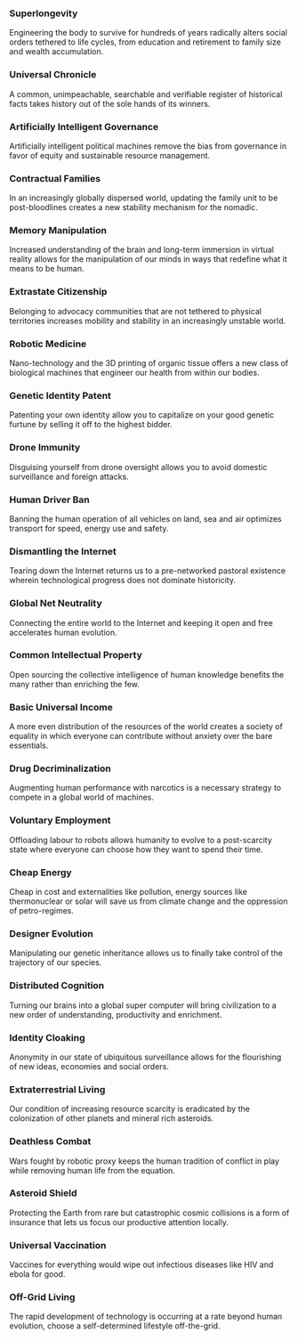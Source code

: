 ### Superlongevity
Engineering the body to survive for hundreds of years radically alters social orders tethered to life cycles, from education and retirement to family size and wealth accumulation.

### Universal Chronicle
A common, unimpeachable, searchable and verifiable register of historical facts takes history out of the sole hands of its winners.

### Artificially Intelligent Governance
Artificially intelligent political machines remove the bias from governance in favor of equity and sustainable resource management.

### Contractual Families
In an increasingly globally dispersed world, updating the family unit to be post-bloodlines creates a new stability mechanism for the nomadic.

### Memory Manipulation
Increased understanding of the brain and long-term immersion in virtual reality allows for the manipulation of our minds in ways that redefine what it means to be human.

### Extrastate Citizenship
Belonging to advocacy communities that are not tethered to physical territories increases mobility and stability in an increasingly unstable world.

### Robotic Medicine
Nano-technology and the 3D printing of organic tissue offers a new class of biological machines that engineer our health from within our bodies.

### Genetic Identity Patent
Patenting your own identity allow you to capitalize on your good genetic furtune by selling it off to the highest bidder.

### Drone Immunity
Disguising yourself from drone oversight allows you to avoid domestic surveillance and foreign attacks.

### Human Driver Ban
Banning the human operation of all vehicles on land, sea and air optimizes transport for speed, energy use and safety.

### Dismantling the Internet
Tearing down the Internet returns us to a pre-networked pastoral existence wherein technological progress does not dominate historicity.

### Global Net Neutrality
Connecting the entire world to the Internet and keeping it open and free accelerates human evolution.

### Common Intellectual Property
Open sourcing the collective intelligence of human knowledge benefits the many rather than enriching the few.

### Basic Universal Income
A more even distribution of the resources of the world creates a society of equality in which everyone can contribute without anxiety over the bare essentials.

### Drug Decriminalization
Augmenting human performance with narcotics is a necessary strategy to compete in a global world of machines.

### Voluntary Employment
Offloading labour to robots allows humanity to evolve to a post-scarcity state where everyone can choose how they want to spend their time.

### Cheap Energy
Cheap in cost and externalities like pollution, energy sources like thermonuclear or solar will save us from climate change and the oppression of petro-regimes.

### Designer Evolution
Manipulating our genetic inheritance allows us to finally take control of the trajectory of our species.

### Distributed Cognition
Turning our brains into a global super computer will bring civilization to a new order of understanding, productivity and enrichment.

### Identity Cloaking
Anonymity in our state of ubiquitous surveillance allows for the flourishing of new ideas, economies and social orders.

### Extraterrestrial Living
Our condition of increasing resource scarcity is eradicated by the colonization of other planets and mineral rich asteroids.

### Deathless Combat
Wars fought by robotic proxy keeps the human tradition of conflict in play while removing human life from the equation.

### Asteroid Shield
Protecting the Earth from rare but catastrophic cosmic collisions is a form of insurance that lets us focus our productive attention locally.

### Universal Vaccination
Vaccines for everything would wipe out infectious diseases like HIV and ebola for good.

### Off-Grid Living
The rapid development of technology is occurring at a rate beyond human evolution, choose a self-determined  lifestyle off-the-grid.
